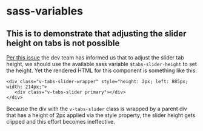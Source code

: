 # sass-variables

## This is to demonstrate that adjusting the slider height on tabs is not possible

[Per this issue](https://github.com/vuetifyjs/vuetify/issues/7683) the dev team has informed us that to adjust the
slider tab height, we should use the available sass variable `$tabs-slider-height` to set the height. Yet the rendered
HTML for this component is something like this:
```
<div class="v-tabs-slider-wrapper" style="height: 2px; left: 885px; width: 214px;">
   <div class="v-tabs-slider primary"></div>
</div>
```

Because the div with the `v-tabs-slider` class is wrapped by a parent div that has a height of 2px applied
via the style property, the slider height gets clipped and this effort becomes ineffective.
